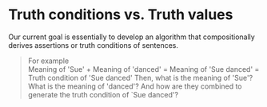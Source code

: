 # Truth conditions vs. Truth values

Our current goal is essentially to develop an algorithm that compositionally derives assertions or truth conditions of sentences. 

> For example <br>
> Meaning of 'Sue' + Meaning of 'danced' = Meaning of 'Sue danced' = Truth condition of 'Sue danced'
> Then, what is the meaning of 'Sue'? What is the meaning of 'danced'? And how are they combined to generate the truth condition of `Sue danced'? 


